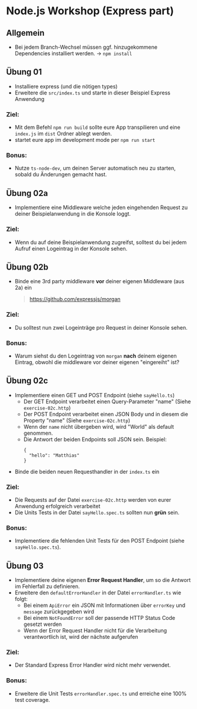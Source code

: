 # Node.js Workshop (Express part)

## Allgemein
* Bei jedem Branch-Wechsel müssen ggf. hinzugekommene Dependencies installiert werden. -> `npm install`

## Übung 01
* Installiere express (und die nötigen types)
* Erweitere die `src/index.ts` und starte in dieser Beispiel Express Anwendung
  
### Ziel:
* Mit dem Befehl `npm run build` sollte eure App transpilieren und 
  eine `index.js` im `dist` Ordner ablegt werden.
* startet eure app im development mode per `npm run start`

### Bonus:
* Nutze `ts-node-dev`, um deinen Server automatisch neu zu starten, sobald du Änderungen gemacht hast.

## Übung 02a
* Implementiere eine Middleware welche jeden eingehenden Request zu deiner Beispielanwendung in die Konsole loggt.

### Ziel:
* Wenn du auf deine Beispielanwendung zugreifst, solltest du bei jedem Aufruf einen Logeintrag in der Konsole sehen.

## Übung 02b
* Binde eine 3rd party middleware **vor** deiner eigenen Middleware (aus 2a) ein 
  > https://github.com/expressjs/morgan

### Ziel: 
* Du solltest nun zwei Logeinträge pro Request in deiner Konsole sehen.

### Bonus:
* Warum siehst du den Logeintrag von `morgan` **nach** deinem eigenen Eintrag, obwohl die middleware vor deiner eigenen "eingereiht" ist?

## Übung 02c
* Implementiere einen GET und POST Endpoint (siehe `sayHello.ts`)
  * Der GET Endpoint verarbeitet einen Query-Parameter "name" (Siehe `exercise-02c.http`)
  * Der POST Endpoint verarbeitet einen JSON Body und in diesem die Property "name" (Siehe `exercise-02c.http`)
  * Wenn der `name` nicht übergeben wird, wird "World" als default genommen.
  * Die Antwort der beiden Endpoints soll JSON sein. Beispiel:
    ```
    {
      "hello": "Matthias"
    }
    ```
* Binde die beiden neuen Requesthandler in der `index.ts` ein

### Ziel: 
* Die Requests auf der Datei `exercise-02c.http` werden von eurer Anwendung erfolgreich verarbeitet
* Die Units Tests in der Datei `sayHello.spec.ts` sollten nun **grün** sein.

### Bonus:
* Implementiere die fehlenden Unit Tests für den POST Endpoint (siehe `sayHello.spec.ts`).

## Übung 03
* Implementiere deine eigenen **Error Request Handler**, um so die Antwort im Fehlerfall zu definieren. 
* Erweitere den `defaultErrorHandler` in der Datei `errorHandler.ts` wie folgt:
  * Bei einem `ApiError` ein JSON mit Informationen über `errorKey` und `message` zurückgegeben wird
  * Bei einem `NotFoundError` soll der passende HTTP Status Code gesetzt werden
  * Wenn der Error Request Handler nicht für die Verarbeitung verantwortlich ist, wird der nächste aufgerufen

### Ziel:
* Der Standard Express Error Handler wird nicht mehr verwendet.

### Bonus:
* Erweitere die Unit Tests `errorHandler.spec.ts` und erreiche eine 100% test coverage.
